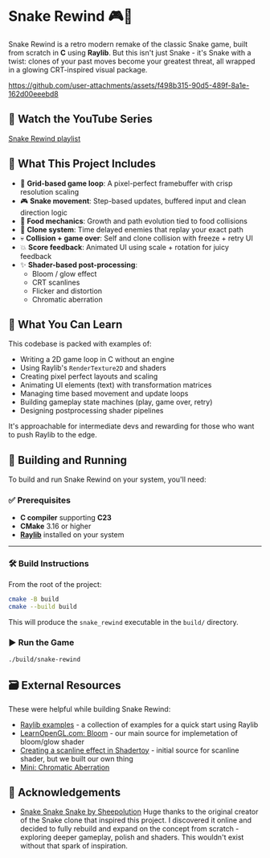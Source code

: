 # Snake Rewind 🎮🐍

Snake Rewind is a retro modern remake of the classic Snake game, built from scratch in **C** using **Raylib**. But this isn't just Snake - it's Snake with a twist: clones of your past moves become your greatest threat, all wrapped in a glowing CRT-inspired visual package.

https://github.com/user-attachments/assets/f498b315-90d5-489f-8a1e-162d00eeebd8

## 🎥 Watch the YouTube Series

[Snake Rewind playlist](https://www.youtube.com/playlist?list=PLI7p1zrAYQeUb67kPtsyduLk1aJChzIQZ)

## 🚀 What This Project Includes

- 🧱 **Grid-based game loop**: A pixel-perfect framebuffer with crisp resolution scaling
- 🎮 **Snake movement**: Step-based updates, buffered input and clean direction logic
- 🍎 **Food mechanics**: Growth and path evolution tied to food collisions
- 🧠 **Clone system**: Time delayed enemies that replay your exact path
- 💀 **Collision + game over**: Self and clone collision with freeze + retry UI
- 💥 **Score feedback**: Animated UI using scale + rotation for juicy feedback
- ✨ **Shader-based post-processing**:
  - Bloom / glow effect
  - CRT scanlines
  - Flicker and distortion
  - Chromatic aberration

## 🧠 What You Can Learn

This codebase is packed with examples of:

- Writing a 2D game loop in C without an engine
- Using Raylib's `RenderTexture2D` and shaders
- Creating pixel perfect layouts and scaling
- Animating UI elements (text) with transformation matrices
- Managing time based movement and update loops
- Building gameplay state machines (play, game over, retry)
- Designing postprocessing shader pipelines

It's approachable for intermediate devs and rewarding for those who want to push Raylib to the edge.

## 🧪 Building and Running

To build and run Snake Rewind on your system, you'll need:

### ✅ Prerequisites

- **C compiler** supporting **C23**
- **CMake** 3.16 or higher
- [**Raylib**](https://www.raylib.com/) installed on your system

---

### 🛠 Build Instructions

From the root of the project:

```bash
cmake -B build
cmake --build build
```

This will produce the `snake_rewind` executable in the `build/` directory.

### ▶️ Run the Game

```bash
./build/snake-rewind
```

## 🗃️ External Resources

These were helpful while building Snake Rewind:

- [Raylib examples](https://www.raylib.com/examples.html) - a collection of examples for a quick start using Raylib
- [LearnOpenGL.com: Bloom](https://learnopengl.com/Advanced-Lighting/Bloom) - our main source for implemetation of bloom/glow shader
- [Creating a scanline effect in Shadertoy](https://agatedragon.blog/2024/01/26/shadertoy-scanline/) - initial source for scanline shader, but we built our own thing
- [Mini: Chromatic Aberration](https://mini.gmshaders.com/p/gm-shaders-mini-chromatic-aberration)

## 🙏 Acknowledgements

- [Snake Snake Snake by Sheepolution](https://sheepolution.itch.io/) Huge thanks to the original creator of the Snake clone that inspired this project. I discovered it online and decided to fully rebuild and expand on the concept from scratch - exploring deeper gameplay, polish and shaders. This wouldn't exist without that spark of inspiration.
